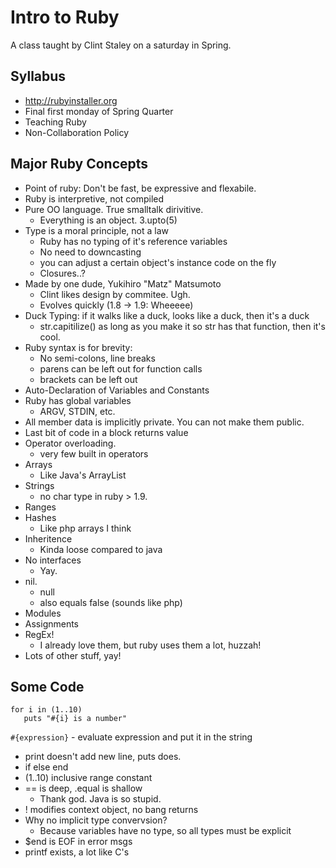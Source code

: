 # Intro to Ruby

A class taught by Clint Staley on a saturday in Spring.

## Syllabus

 * http://rubyinstaller.org
 * Final first monday of Spring Quarter
 * Teaching Ruby
 * Non-Collaboration Policy

## Major Ruby Concepts

 * Point of ruby: Don't be fast, be expressive and flexabile.
 * Ruby is interpretive, not compiled
 * Pure OO language. True smalltalk dirivitive.
   * Everything is an object. 3.upto(5)
 * Type is a moral principle, not a law
   * Ruby has no typing of it's reference variables
   * No need to downcasting
   * you can adjust a certain object's instance code on the fly
   * Closures..?
 * Made by one dude, Yukihiro "Matz" Matsumoto
   * Clint likes design by commitee. Ugh.
   * Evolves quickly (1.8 -> 1.9: Wheeeee)
 * Duck Typing: if it walks like a duck, looks like a duck, then it's a duck
   * str.capitilize() as long as you make it so str has that function, then
     it's cool.
 * Ruby syntax is for brevity:
   * No semi-colons, line breaks
   * parens can be left out for function calls
   * brackets can be left out
 * Auto-Declaration of Variables and Constants
 * Ruby has global variables
   * ARGV, STDIN, etc.
 * All member data is implicitly private. You can not make them public. 
 * Last bit of code in a block returns value
 * Operator overloading.
   * very few built in operators
 * Arrays
   * Like Java's ArrayList
 * Strings 
   * no char type in ruby > 1.9.
 * Ranges 
 * Hashes
   - Like php arrays I think
 * Inheritence
   * Kinda loose compared to java
 * No interfaces
   * Yay.
 * nil.
   * null
   * also equals false (sounds like php)
 * Modules
 * Assignments
 * RegEx!
   * I already love them, but ruby uses them a lot, huzzah!
 * Lots of other stuff, yay!

## Some Code

    for i in (1..10)
       puts "#{i} is a number"

   `#{expression}` -  evaluate expression and put it in the string

   * print doesn't add new line, puts does.
   * if else end
   * (1..10) inclusive range constant
   * == is deep, .equal is shallow
      * Thank god. Java is so stupid. 
   * ! modifies context object, no bang returns
   * Why no implicit type convervsion?
      * Because variables have no type, so all types must be explicit
   * $end is EOF in error msgs
   * printf exists, a lot like C's



